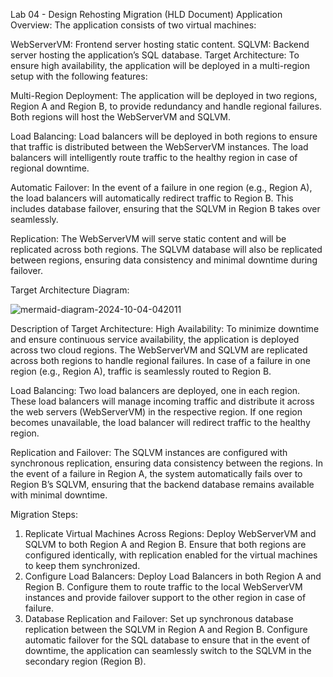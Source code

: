 Lab 04 - Design Rehosting Migration (HLD Document)
Application Overview:
The application consists of two virtual machines:

WebServerVM: Frontend server hosting static content.
SQLVM: Backend server hosting the application’s SQL database.
Target Architecture:
To ensure high availability, the application will be deployed in a multi-region setup with the following features:

Multi-Region Deployment: The application will be deployed in two regions, Region A and Region B, to provide redundancy and handle regional failures. Both regions will host the WebServerVM and SQLVM.

Load Balancing: Load balancers will be deployed in both regions to ensure that traffic is distributed between the WebServerVM instances. The load balancers will intelligently route traffic to the healthy region in case of regional downtime.

Automatic Failover: In the event of a failure in one region (e.g., Region A), the load balancers will automatically redirect traffic to Region B. This includes database failover, ensuring that the SQLVM in Region B takes over seamlessly.

Replication: The WebServerVM will serve static content and will be replicated across both regions. The SQLVM database will also be replicated between regions, ensuring data consistency and minimal downtime during failover.

Target Architecture Diagram:

![mermaid-diagram-2024-10-04-042011](https://github.com/user-attachments/assets/10ec09ce-414e-4147-a29a-2160053fde4b)


Description of Target Architecture:
High Availability:
To minimize downtime and ensure continuous service availability, the application is deployed across two cloud regions. The WebServerVM and SQLVM are replicated across both regions to handle regional failures. In case of a failure in one region (e.g., Region A), traffic is seamlessly routed to Region B.

Load Balancing:
Two load balancers are deployed, one in each region. These load balancers will manage incoming traffic and distribute it across the web servers (WebServerVM) in the respective region. If one region becomes unavailable, the load balancer will redirect traffic to the healthy region.

Replication and Failover:
The SQLVM instances are configured with synchronous replication, ensuring data consistency between the regions. In the event of a failure in Region A, the system automatically fails over to Region B’s SQLVM, ensuring that the backend database remains available with minimal downtime.

Migration Steps:
1. Replicate Virtual Machines Across Regions:
Deploy WebServerVM and SQLVM to both Region A and Region B.
Ensure that both regions are configured identically, with replication enabled for the virtual machines to keep them synchronized.
2. Configure Load Balancers:
Deploy Load Balancers in both Region A and Region B.
Configure them to route traffic to the local WebServerVM instances and provide failover support to the other region in case of failure.
3. Database Replication and Failover:
Set up synchronous database replication between the SQLVM in Region A and Region B.
Configure automatic failover for the SQL database to ensure that in the event of downtime, the application can seamlessly switch to the SQLVM in the secondary region (Region B).
